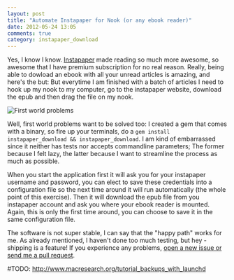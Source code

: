 ```yaml
---
layout: post
title: "Automate Instapaper for Nook (or any ebook reader)"
date: 2012-05-24 13:05
comments: true
category: instapaper_download
---
```

Yes, I know I know.
[Instapaper](http://www.instapaper.com) made reading so much more awesome, so awesome that I have premium subscription for no real reason.
Really, being able to dowload an ebook with all your unread articles is amazing, and here's the but: 
But everytime I am finished with a batch of articles I need to hook up my nook to my computer, go to the instapaper website, download the epub and then drag the file on my nook.

![First world problems](http://i.qkme.me/3pfbna.jpg)

Well, first world problems want to be solved too:
I created a gem that comes with a binary, so fire up your terminals, do a `gem install instapaper_download && instapaper_download`.
I am kind of embarrassed since it neither has tests nor accepts commandline parameters;
The former because I felt lazy, the latter because I want to streamline the process as much as possible.

When you start the application first it will ask you for your instapaper username and password, you can elect to save these credentials into a configuration file so the next time around it will run automatically (the whole point of this exercise).
Then it will download the epub file from you instapaper account and ask you where your ebook reader is mounted.
Again, this is only the first time around, you can choose to save it in the same configuration file.

The software is not super stable, I can say that the "happy path" works for me.
As already mentioned, I haven't done too much testing, but hey - shipping is a feature!
If you experience any problems, [open a new issue or send me a pull request](https://github.com/sebastiangeiger/instapaper_download).

#TODO: http://www.macresearch.org/tutorial_backups_with_launchd
